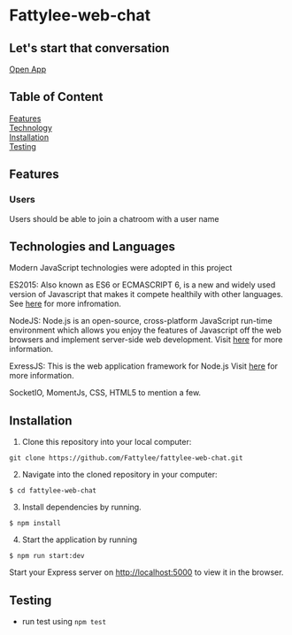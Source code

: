 # Fattylee-web-chat

## Let's start that conversation

[Open App](https://fattylee-web-chat.herokuapp.com/)

## Table of Content

[Features](#features)<br>
[Technology](#technologies-and-languages)<br>
[Installation](#installation)<br>
[Testing](#testing)<br>

## Features

### Users

Users should be able to join a chatroom with a user name

## Technologies and Languages

Modern JavaScript technologies were adopted in this project

ES2015: Also known as ES6 or ECMASCRIPT 6, is a new and widely used version of Javascript
that makes it compete healthily with other languages. See [here](https://en.wikipedia.org/wiki/ECMAScript) for more infromation.

NodeJS: Node.js is an open-source, cross-platform JavaScript run-time environment which allows you enjoy the features of Javascript off the web browsers and implement server-side web development.
Visit [here](https://nodejs.org/en/) for more information.

ExressJS: This is the web application framework for Node.js
Visit [here](https://expressjs.com) for more information.

SocketIO, MomentJs, CSS, HTML5 to mention a few.

## Installation

1. Clone this repository into your local computer:

```
git clone https://github.com/Fattylee/fattylee-web-chat.git
```

2. Navigate into the cloned repository in your computer:

```
$ cd fattylee-web-chat
```

3. Install dependencies by running.

```
$ npm install
```

4. Start the application by running

```
$ npm run start:dev
```

Start your Express server on [http://localhost:5000](http://localhost:5000) to view it in the browser.

## Testing

- run test using `npm test`
